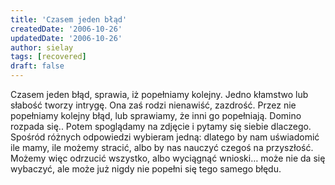 ```yaml
---
title: 'Czasem jeden błąd'
createdDate: '2006-10-26'
updatedDate: '2006-10-26'
author: sielay
tags: [recovered]
draft: false
---
```


Czasem jeden błąd, sprawia, iż popełniamy kolejny. Jedno kłamstwo lub słabość tworzy intrygę. Ona zaś rodzi nienawiść, zazdrość. Przez nie popełniamy kolejny błąd, lub sprawiamy, że inni go popełniają. Domino rozpada się.. Potem spoglądamy na zdjęcie i pytamy się siebie dlaczego. Spośród różnych odpowiedzi wybieram jedną: dlatego by nam uświadomić ile mamy, ile możemy stracić, albo by nas nauczyć czegoś na przyszłość. Możemy więc odrzucić wszystko, albo wyciągnąć wnioski… może nie da się wybaczyć, ale może już nigdy nie popełni się tego samego błędu.

